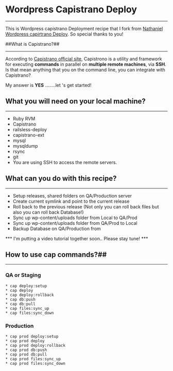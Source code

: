 # Wordpress Capistrano Deploy #

-------------
This is Wordpress capistrano Deployment recipe that I fork from [Nathaniel](https://github.com/nathanielks) [Wordpress capirtrano Deploy](https://github.com/nathanielks/Wordpress-Capistrano-Deploy). So special thanks to you!

##What is Capistrano?##

-------------
According to [Capistrano official site](https://github.com/capistrano/capistrano), Capistrono is a utility and framework for executing **commands** in parallel on **multiple remote machines**, via **SSH**. Is that mean anything that you on the command line, you can integrate with Capistrano? 

My answer is **YES** ……..let 's get started!


## What you will need on your local machine? ##

-------------
* Ruby RVM
* Capistrano
* railsless-deploy
* capistrano-ext
* mysql
* mysqldump
* rsync
* git
* You are using SSH to access the remote servers.


## What can you do with this recipe? ##

----------------
* Setup releases, shared folders on QA/Production server
* Create current symlink and point to the current release
* Roll back to the previous release (Not only you can roll back files but also you can roll back Database!)
* Sync up wp-content/uploads folder from Local to QA/Prod 
* Sync up wp-content/uploads folder from QA/Prod to Local
* Backup Database on QA/Production from 

*** I'm putting a video tutorial together soon.. Please stay tune! ***

## How to use cap commands?##

-----------------
### QA or Staging ###

	* cap deploy:setup 
	* cap deploy
	* cap deploy:rollback
	* cap db:push
	* cap db:pull
	* cap files:sync_up
	* cap files:sync_down

### Production ###

	* cap prod deploy:setup 
	* cap prod deploy
	* cap prod deploy:rollback
	* cap prod db:push
	* cap prod db:pull
	* cap prod files:sync_up
	* cap prod files:sync_down